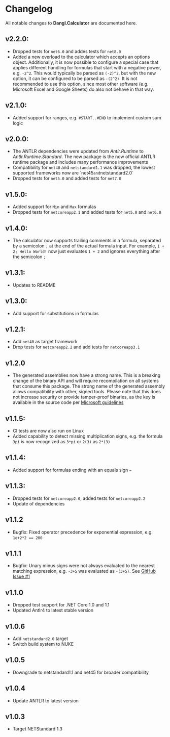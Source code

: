 # Changelog

All notable changes to **Dangl.Calculator** are documented here.

## v2.2.0:
- Dropped tests for `net6.0` and addes tests for `net8.0`
- Added a new overload to the calculator which accepts an options object. Additionally, it is now possible to configure a special case that applies different handling for formulas that start with a negative power, e.g. `-2^2`. This would typically be parsed as `(-2)^2`, but with the new option, it can be configured to be parsed as `-(2^2)`. It is not recommended to use this option, since most other software (e.g. Microsoft Excel and Google Sheets) do also not behave in that way.

## v2.1.0:
- Added support for ranges, e.g. `#START..#END` to implement custom sum logic

## v2.0.0:
- The ANTLR dependencies were updated from _Antlr.Runtime_ to _Antlr.Runtime.Standard_. The new package is the now official ANTLR runtime package and includes many performance improvements
- Compatibility for `net40` and `netstandard1.1` was dropped, the lowest supported frameworks now are ´net45` and `netstandard2.0`
- Dropped tests for `net5.0` and added tests for `net7.0`

## v1.5.0:
- Added support for `Min` and `Max` formulas
- Dropped tests for `netcoreapp2.1` and added tests for `net5.0` and `net6.0`

## v1.4.0:
- The calculator now supports trailing comments in a formula, separated by a semicolon `;` at the end of the actual formula input. For example, `1 + 2; Hello World!` now just evaluates `1 + 2` and ignores everything after the semicolon `;`

## v1.3.1:
- Updates to README

## v1.3.0:
- Add support for substitutions in formulas

## v1.2.1:
- Add `net40` as target framework
- Drop tests for `netcoreapp2.2` and add tests for `netcoreapp3.1`

## v1.2.0
- The generated assemblies now have a strong name. This is a breaking change of the binary API and will require recompilation on all systems that consume this package. The strong name of the generated assembly allows compatibility with other, signed tools. Please note that this does not increase security or provide tamper-proof binaries, as the key is available in the source code per [Microsoft guidelines](https://msdn.microsoft.com/en-us/library/wd40t7ad(v=vs.110).aspx)

## v1.1.5:
- CI tests are now also run on Linux
- Added capability to detect missing multiplication signs, e.g. the formula `3pi` is now recognized as `3*pi` or `2(3)` as `2*(3)`

## v1.1.4:
- Added support for formulas ending with an equals sign `=`

## v1.1.3:
- Dropped tests for `netcoreapp2.0`, added tests for `netcoreapp2.2`
- Update of dependencies

## v1.1.2
- Bugfix: Fixed operator precedence for exponential expression, e.g. `1e+2*2 == 200`

## v1.1.1
- Bugfix: Unary minus signs were not always evaluated to the nearest matching expression, e.g. `-3+5` was evaluated as `-(3+5)`. See [GitHub Issue #1](https://github.com/GeorgDangl/Dangl.Calculator/issues/1)

## v1.1.0
- Dropped test support for .NET Core 1.0 and 1.1
- Updated Antlr4 to latest stable version

## v1.0.6
- Add `netstandard2.0` target
- Switch build system to NUKE

## v1.0.5
- Downgrade to netstandard1.1 and net45 for broader compatibility
    
## v1.0.4
- Update ANTLR to latest version
      
## v1.0.3
- Target NETStandard 1.3
